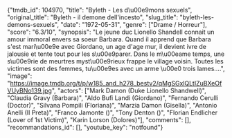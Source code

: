 {"tmdb_id": 104970, "title": "Byleth - Les d\u00e9mons sexuels", "original_title": "Byleth - il demone dell'incesto", "slug_title": "byleth-les-demons-sexuels", "date": "1972-05-31", "genre": ["Drame / Horreur"], "score": "6.3/10", "synopsis": "Le jeune duc Lionello Shandell connait un amour immoral envers sa soeur Barbara. Quand il apprend que Barbara s'est mari\u00e9e avec Giordano, un age d'age mur, il devient ivre de jalousie et tente tout pour les s\u00e9parer. Dans le m\u00eame temps, une s\u00e9rie de meurtres myst\u00e9rieux frappe le village voisin. Toutes les victimes sont des femmes, tu\u00e9es avec un arme \u00e0 trois lames....", "image": "https://image.tmdb.org/t/p/w185_and_h278_bestv2/qMgSGxlQLtIZuBXeOfVUyBNo139.jpg", "actors": ["Mark Damon (Duke Lionello Shandwell)", "Claudia Gravy (Barbara)", "Aldo Bufi Landi (Giordano)", "Fernando Cerulli (Doctor)", "Silvana Pompili (Floriana)", "Marzia Damon (Gisella)", "Antonio Anelli (Il Preta)", "Franco Jamonte ()", "Tony Denton ()", "Florian Endlicher (Lover of 1st Victim)", "Karin Lorson (Dolores)"], "comments": [], "recommandations_id": [], "youtube_key": "notfound"}